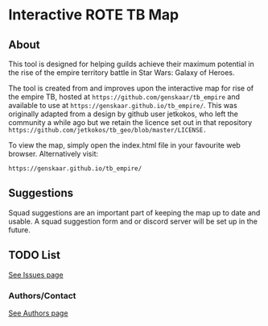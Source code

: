 # Interactive ROTE TB Map
## About
This tool is designed for helping guilds achieve their maximum potential
in the rise of the empire territory battle in Star Wars: Galaxy of Heroes.

The tool is created from and improves upon the interactive map for rise of the empire TB,
hosted at ```https://github.com/genskaar/tb_empire``` and available to use at
```https://genskaar.github.io/tb_empire/```. This was originally adapted from a 
design by github user jetkokos, who left the community a while ago but we 
retain the licence set out in that repository ```https://github.com/jetkokos/tb_geo/blob/master/LICENSE.```


To view the map, simply open the index.html file in your favourite
web browser. Alternatively visit: 

```https://genskaar.github.io/tb_empire/``` 

## Suggestions
Squad suggestions are an important part of keeping the map up to date and usable. 
A squad suggestion form and or discord server will be set up in the future.

## TODO List
<a href="https://github.com/genskaar/tb_empire/issues"> See Issues page </a>

### Authors/Contact
<a href="https://genskaar.github.io/tb_empire/html/authors.html"> See Authors page </a>
